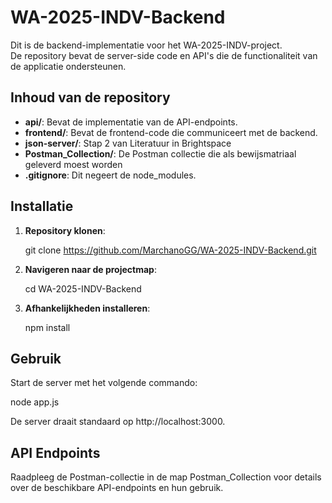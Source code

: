 # WA-2025-INDV-Backend

Dit is de backend-implementatie voor het WA-2025-INDV-project.  
De repository bevat de server-side code en API's die de functionaliteit van de applicatie ondersteunen.

## Inhoud van de repository

- **api/**: Bevat de implementatie van de API-endpoints.
- **frontend/**: Bevat de frontend-code die communiceert met de backend.
- **json-server/**: Stap 2 van Literatuur in Brightspace
- **Postman_Collection/**: De Postman collectie die als bewijsmatriaal geleverd moest worden
- **.gitignore**: Dit negeert de node_modules.

## Installatie

1. **Repository klonen**:

   git clone https://github.com/MarchanoGG/WA-2025-INDV-Backend.git

2. **Navigeren naar de projectmap**:

   cd WA-2025-INDV-Backend

3. **Afhankelijkheden installeren**:

   npm install

## Gebruik

Start de server met het volgende commando:

   node app.js

De server draait standaard op http://localhost:3000.

## API Endpoints

Raadpleeg de Postman-collectie in de map Postman_Collection voor details over de beschikbare API-endpoints en hun gebruik.
